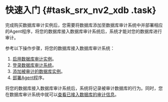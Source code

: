 # 快速入门 {#task_srx_nv2_xdb .task}

完成购买数据库审计实例后，您需要将数据库添加至数据库审计系统中并部署相应的Agent程序，将您的数据库接入数据库审计系统后，系统才能对您的数据库进行审计。

参考以下操作步骤，将您的数据库接入数据库审计系统：

1.   [启用数据库审计实例](../cn.zh-CN/用户指南/启用数据库审计实例.md#)。 
2.   [登录数据库审计系统](../cn.zh-CN/用户指南/登录数据库审计系统.md#)。 
3.   [添加被审计的数据库实例](../cn.zh-CN/用户指南/添加被审计的数据库实例.md#)。 
4.   [部署Agent程](../cn.zh-CN/用户指南/部署Agent程序.md#)序。 

将您的数据库接入数据库审计系统后，系统将记录被审计数据库的行为。同时，您在数据库审计系统中就可以[查看已接入数据库的审计信息](../cn.zh-CN/用户指南/查看系统审计到的语句.md#)。

